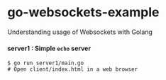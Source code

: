 # go-websockets-example
Understanding usage of Websockets with Golang

#### server1 : Simple `echo` server
```
$ go run server1/main.go
# Open client/index.html in a web browser
```
